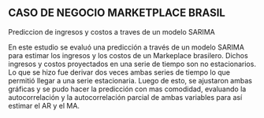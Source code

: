 ## CASO DE NEGOCIO MARKETPLACE BRASIL ##
Prediccion de ingresos y costos a traves de un modelo SARIMA

En este estudio se evaluó una predicción a través de un modelo SARIMA para estimar los ingresos y los costos de un Markeplace brasilero. Dichos ingresos y costos proyectados en una serie de tiempo son no estacionarios. Lo que se hizo fue derivar dos veces ambas series de tiempo lo que permitió llegar a una serie estacionaria. Luego de esto, se ajustaron ambas gráficas y se pudo hacer la predicción con mas comodidad, evaluando la autocorrelación y la autocorrelación parcial de ambas variables para así estimar el AR y el MA.

